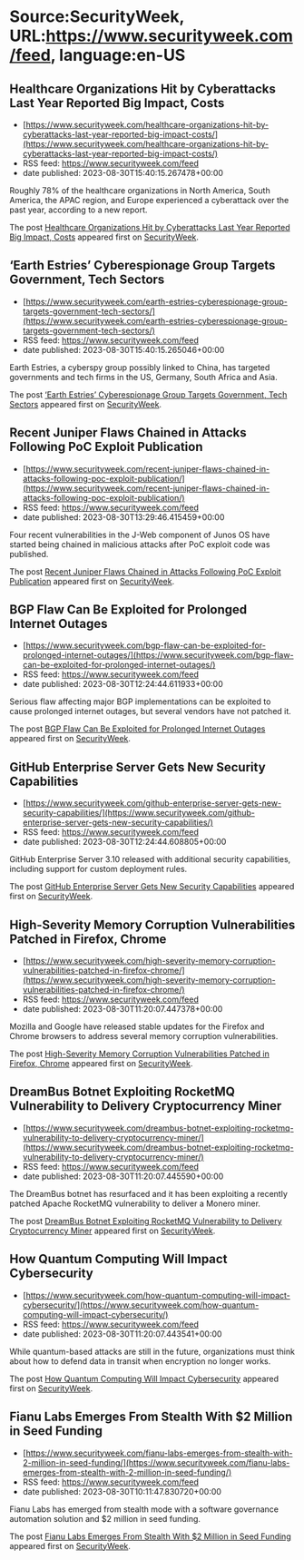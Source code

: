 # Source:SecurityWeek, URL:https://www.securityweek.com/feed, language:en-US

## Healthcare Organizations Hit by Cyberattacks Last Year Reported Big Impact, Costs
 - [https://www.securityweek.com/healthcare-organizations-hit-by-cyberattacks-last-year-reported-big-impact-costs/](https://www.securityweek.com/healthcare-organizations-hit-by-cyberattacks-last-year-reported-big-impact-costs/)
 - RSS feed: https://www.securityweek.com/feed
 - date published: 2023-08-30T15:40:15.267478+00:00

<p>Roughly 78% of the healthcare organizations in North America, South America, the APAC region, and Europe experienced a cyberattack over the past year, according to a new report.</p>
<p>The post <a href="https://www.securityweek.com/healthcare-organizations-hit-by-cyberattacks-last-year-reported-big-impact-costs/" rel="nofollow">Healthcare Organizations Hit by Cyberattacks Last Year Reported Big Impact, Costs</a> appeared first on <a href="https://www.securityweek.com" rel="nofollow">SecurityWeek</a>.</p>

## ‘Earth Estries’ Cyberespionage Group Targets Government, Tech Sectors
 - [https://www.securityweek.com/earth-estries-cyberespionage-group-targets-government-tech-sectors/](https://www.securityweek.com/earth-estries-cyberespionage-group-targets-government-tech-sectors/)
 - RSS feed: https://www.securityweek.com/feed
 - date published: 2023-08-30T15:40:15.265046+00:00

<p>Earth Estries, a cyberspy group possibly linked to China, has targeted governments and tech firms in the US, Germany, South Africa and Asia. </p>
<p>The post <a href="https://www.securityweek.com/earth-estries-cyberespionage-group-targets-government-tech-sectors/" rel="nofollow">&#8216;Earth Estries&#8217; Cyberespionage Group Targets Government, Tech Sectors</a> appeared first on <a href="https://www.securityweek.com" rel="nofollow">SecurityWeek</a>.</p>

## Recent Juniper Flaws Chained in Attacks Following PoC Exploit Publication
 - [https://www.securityweek.com/recent-juniper-flaws-chained-in-attacks-following-poc-exploit-publication/](https://www.securityweek.com/recent-juniper-flaws-chained-in-attacks-following-poc-exploit-publication/)
 - RSS feed: https://www.securityweek.com/feed
 - date published: 2023-08-30T13:29:46.415459+00:00

<p>Four recent vulnerabilities in the J-Web component of Junos OS have started being chained in malicious attacks after PoC exploit code was published.</p>
<p>The post <a href="https://www.securityweek.com/recent-juniper-flaws-chained-in-attacks-following-poc-exploit-publication/" rel="nofollow">Recent Juniper Flaws Chained in Attacks Following PoC Exploit Publication</a> appeared first on <a href="https://www.securityweek.com" rel="nofollow">SecurityWeek</a>.</p>

## BGP Flaw Can Be Exploited for Prolonged Internet Outages
 - [https://www.securityweek.com/bgp-flaw-can-be-exploited-for-prolonged-internet-outages/](https://www.securityweek.com/bgp-flaw-can-be-exploited-for-prolonged-internet-outages/)
 - RSS feed: https://www.securityweek.com/feed
 - date published: 2023-08-30T12:24:44.611933+00:00

<p>Serious flaw affecting major BGP implementations can be exploited to cause prolonged internet outages, but several vendors have not patched it. </p>
<p>The post <a href="https://www.securityweek.com/bgp-flaw-can-be-exploited-for-prolonged-internet-outages/" rel="nofollow">BGP Flaw Can Be Exploited for Prolonged Internet Outages</a> appeared first on <a href="https://www.securityweek.com" rel="nofollow">SecurityWeek</a>.</p>

## GitHub Enterprise Server Gets New Security Capabilities
 - [https://www.securityweek.com/github-enterprise-server-gets-new-security-capabilities/](https://www.securityweek.com/github-enterprise-server-gets-new-security-capabilities/)
 - RSS feed: https://www.securityweek.com/feed
 - date published: 2023-08-30T12:24:44.608805+00:00

<p>GitHub Enterprise Server 3.10 released with additional security capabilities, including support for custom deployment rules.</p>
<p>The post <a href="https://www.securityweek.com/github-enterprise-server-gets-new-security-capabilities/" rel="nofollow">GitHub Enterprise Server Gets New Security Capabilities</a> appeared first on <a href="https://www.securityweek.com" rel="nofollow">SecurityWeek</a>.</p>

## High-Severity Memory Corruption Vulnerabilities Patched in Firefox, Chrome
 - [https://www.securityweek.com/high-severity-memory-corruption-vulnerabilities-patched-in-firefox-chrome/](https://www.securityweek.com/high-severity-memory-corruption-vulnerabilities-patched-in-firefox-chrome/)
 - RSS feed: https://www.securityweek.com/feed
 - date published: 2023-08-30T11:20:07.447378+00:00

<p>Mozilla and Google have released stable updates for the Firefox and Chrome browsers to address several memory corruption vulnerabilities.</p>
<p>The post <a href="https://www.securityweek.com/high-severity-memory-corruption-vulnerabilities-patched-in-firefox-chrome/" rel="nofollow">High-Severity Memory Corruption Vulnerabilities Patched in Firefox, Chrome</a> appeared first on <a href="https://www.securityweek.com" rel="nofollow">SecurityWeek</a>.</p>

## DreamBus Botnet Exploiting RocketMQ Vulnerability to Delivery Cryptocurrency Miner
 - [https://www.securityweek.com/dreambus-botnet-exploiting-rocketmq-vulnerability-to-delivery-cryptocurrency-miner/](https://www.securityweek.com/dreambus-botnet-exploiting-rocketmq-vulnerability-to-delivery-cryptocurrency-miner/)
 - RSS feed: https://www.securityweek.com/feed
 - date published: 2023-08-30T11:20:07.445590+00:00

<p>The DreamBus botnet has resurfaced and it has been exploiting a recently patched Apache RocketMQ vulnerability to deliver a Monero miner.</p>
<p>The post <a href="https://www.securityweek.com/dreambus-botnet-exploiting-rocketmq-vulnerability-to-delivery-cryptocurrency-miner/" rel="nofollow">DreamBus Botnet Exploiting RocketMQ Vulnerability to Delivery Cryptocurrency Miner</a> appeared first on <a href="https://www.securityweek.com" rel="nofollow">SecurityWeek</a>.</p>

## How Quantum Computing Will Impact Cybersecurity
 - [https://www.securityweek.com/how-quantum-computing-will-impact-cybersecurity/](https://www.securityweek.com/how-quantum-computing-will-impact-cybersecurity/)
 - RSS feed: https://www.securityweek.com/feed
 - date published: 2023-08-30T11:20:07.443541+00:00

<p>While quantum-based attacks are still in the future, organizations must think about how to defend data in transit when encryption no longer works.</p>
<p>The post <a href="https://www.securityweek.com/how-quantum-computing-will-impact-cybersecurity/" rel="nofollow">How Quantum Computing Will Impact Cybersecurity</a> appeared first on <a href="https://www.securityweek.com" rel="nofollow">SecurityWeek</a>.</p>

## Fianu Labs Emerges From Stealth With $2 Million in Seed Funding
 - [https://www.securityweek.com/fianu-labs-emerges-from-stealth-with-2-million-in-seed-funding/](https://www.securityweek.com/fianu-labs-emerges-from-stealth-with-2-million-in-seed-funding/)
 - RSS feed: https://www.securityweek.com/feed
 - date published: 2023-08-30T10:11:47.830720+00:00

<p>Fianu Labs has emerged from stealth mode with a software governance automation solution and $2 million in seed funding.  </p>
<p>The post <a href="https://www.securityweek.com/fianu-labs-emerges-from-stealth-with-2-million-in-seed-funding/" rel="nofollow">Fianu Labs Emerges From Stealth With $2 Million in Seed Funding</a> appeared first on <a href="https://www.securityweek.com" rel="nofollow">SecurityWeek</a>.</p>

